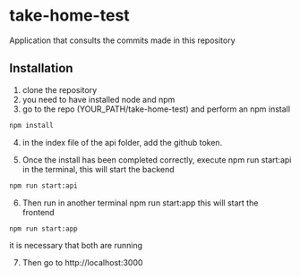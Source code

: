 # take-home-test

Application that consults the commits made in this repository

## Installation 
1. clone the repository
2. you need to have installed node and npm
3. go to the repo (YOUR_PATH/take-home-test) and perform an npm install

```bash
npm install
```

4. in the index file of the api folder, add the github token.

5. Once the install has been completed correctly, execute npm run start:api in the terminal, this will start the backend

```bash
npm run start:api
```

6. Then run in another terminal npm run start:app this will start the frontend

```bash
npm run start:app
```

it is necessary that both are running

7. Then go to http://localhost:3000